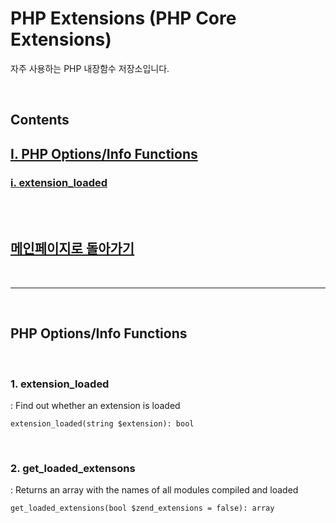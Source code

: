 # PHP Extensions (PHP Core Extensions)

자주 사용하는 PHP 내장함수 저장소입니다.

<br>

## Contents

## [Ⅰ. PHP Options/Info Functions](#php-optionsinfo-functions)
### [ⅰ. extension_loaded](#extensionloaded)


<br><br>
## [메인페이지로 돌아가기](README.md)
<br>

-----

<br>

## PHP Options/Info Functions

<br>

### 1. extension_loaded

: Find out whether an extension is loaded

```
extension_loaded(string $extension): bool
```

<br>

### 2. get_loaded_extensons

: Returns an array with the names of all modules compiled and loaded

```
get_loaded_extensions(bool $zend_extensions = false): array
```

<br>